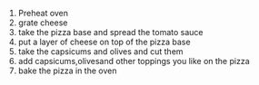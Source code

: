 1) Preheat oven 
2) grate cheese 
3) take the pizza base and spread the tomato sauce
4) put a layer of cheese on top of the pizza base 
5) take the capsicums and olives and cut them
6) add capsicums,olivesand other toppings you like on the pizza 
7) bake the pizza in the oven     